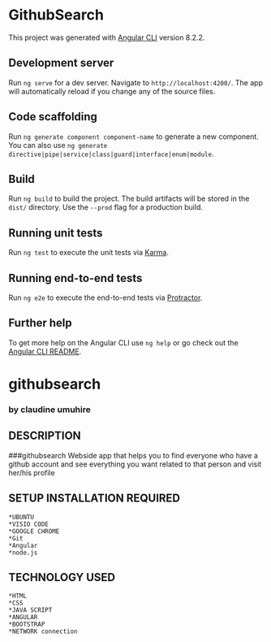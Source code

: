 # GithubSearch

This project was generated with [Angular CLI](https://github.com/angular/angular-cli) version 8.2.2.

## Development server

Run `ng serve` for a dev server. Navigate to `http://localhost:4200/`. The app will automatically reload if you change any of the source files.

## Code scaffolding

Run `ng generate component component-name` to generate a new component. You can also use `ng generate directive|pipe|service|class|guard|interface|enum|module`.

## Build

Run `ng build` to build the project. The build artifacts will be stored in the `dist/` directory. Use the `--prod` flag for a production build.

## Running unit tests

Run `ng test` to execute the unit tests via [Karma](https://karma-runner.github.io).

## Running end-to-end tests

Run `ng e2e` to execute the end-to-end tests via [Protractor](http://www.protractortest.org/).

## Further help

To get more help on the Angular CLI use `ng help` or go check out the [Angular CLI README](https://github.com/angular/angular-cli/blob/master/README.md).
# githubsearch
### by **claudine umuhire**
## DESCRIPTION
###githubsearch
Webside app that helps you to find everyone who have a github account and see everything you want related to that person and visit her/his profile
## SETUP INSTALLATION REQUIRED
    *UBUNTU
    *VISIO CODE
    *GOOGLE CHROME
    *Git
    *Angular
    *node.js

 ## TECHNOLOGY USED 
    *HTML 
    *CSS 
    *JAVA SCRIPT
    *ANGULAR
    *BOOTSTRAP
    *NETWORK connection

